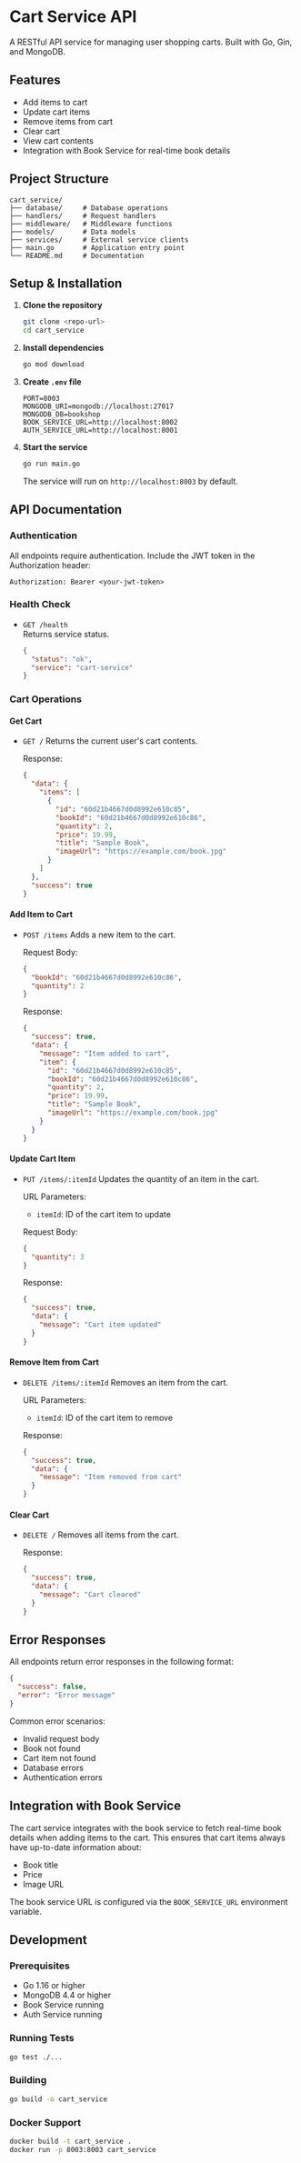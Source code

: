 # Cart Service API

A RESTful API service for managing user shopping carts. Built with Go, Gin, and MongoDB.

## Features

- Add items to cart
- Update cart items
- Remove items from cart
- Clear cart
- View cart contents
- Integration with Book Service for real-time book details

## Project Structure

```
cart_service/
├── database/     # Database operations
├── handlers/     # Request handlers
├── middleware/   # Middleware functions
├── models/       # Data models
├── services/     # External service clients
├── main.go       # Application entry point
└── README.md     # Documentation
```

## Setup & Installation

1. **Clone the repository**
   ```bash
   git clone <repo-url>
   cd cart_service
   ```

2. **Install dependencies**
   ```bash
   go mod download
   ```

3. **Create `.env` file**
   ```env
   PORT=8003
   MONGODB_URI=mongodb://localhost:27017
   MONGODB_DB=bookshop
   BOOK_SERVICE_URL=http://localhost:8002
   AUTH_SERVICE_URL=http://localhost:8001
   ```

4. **Start the service**
   ```bash
   go run main.go
   ```
   The service will run on `http://localhost:8003` by default.

## API Documentation

### Authentication

All endpoints require authentication. Include the JWT token in the Authorization header:
```
Authorization: Bearer <your-jwt-token>
```

### Health Check
- `GET /health`  
  Returns service status.
  ```json
  {
    "status": "ok",
    "service": "cart-service"
  }
  ```

### Cart Operations

#### Get Cart
- `GET /`
  Returns the current user's cart contents.
  
  Response:
  ```json
  {
    "data": {
      "items": [
        {
          "id": "60d21b4667d0d8992e610c85",
          "bookId": "60d21b4667d0d8992e610c86",
          "quantity": 2,
          "price": 19.99,
          "title": "Sample Book",
          "imageUrl": "https://example.com/book.jpg"
        }
      ]
    },
    "success": true
  }
  ```

#### Add Item to Cart
- `POST /items`
  Adds a new item to the cart.
  
  Request Body:
  ```json
  {
    "bookId": "60d21b4667d0d8992e610c86",
    "quantity": 2
  }
  ```
  
  Response:
  ```json
  {
    "success": true,
    "data": {
      "message": "Item added to cart",
      "item": {
        "id": "60d21b4667d0d8992e610c85",
        "bookId": "60d21b4667d0d8992e610c86",
        "quantity": 2,
        "price": 19.99,
        "title": "Sample Book",
        "imageUrl": "https://example.com/book.jpg"
      }
    }
  }
  ```

#### Update Cart Item
- `PUT /items/:itemId`
  Updates the quantity of an item in the cart.
  
  URL Parameters:
  - `itemId`: ID of the cart item to update
  
  Request Body:
  ```json
  {
    "quantity": 3
  }
  ```
  
  Response:
  ```json
  {
    "success": true,
    "data": {
      "message": "Cart item updated"
    }
  }
  ```

#### Remove Item from Cart
- `DELETE /items/:itemId`
  Removes an item from the cart.
  
  URL Parameters:
  - `itemId`: ID of the cart item to remove
  
  Response:
  ```json
  {
    "success": true,
    "data": {
      "message": "Item removed from cart"
    }
  }
  ```

#### Clear Cart
- `DELETE /`
  Removes all items from the cart.
  
  Response:
  ```json
  {
    "success": true,
    "data": {
      "message": "Cart cleared"
    }
  }
  ```

## Error Responses

All endpoints return error responses in the following format:
```json
{
  "success": false,
  "error": "Error message"
}
```

Common error scenarios:
- Invalid request body
- Book not found
- Cart item not found
- Database errors
- Authentication errors

## Integration with Book Service

The cart service integrates with the book service to fetch real-time book details when adding items to the cart. This ensures that cart items always have up-to-date information about:
- Book title
- Price
- Image URL

The book service URL is configured via the `BOOK_SERVICE_URL` environment variable.

## Development

### Prerequisites
- Go 1.16 or higher
- MongoDB 4.4 or higher
- Book Service running
- Auth Service running

### Running Tests
```bash
go test ./...
```

### Building
```bash
go build -o cart_service
```

### Docker Support
```bash
docker build -t cart_service .
docker run -p 8003:8003 cart_service
``` 